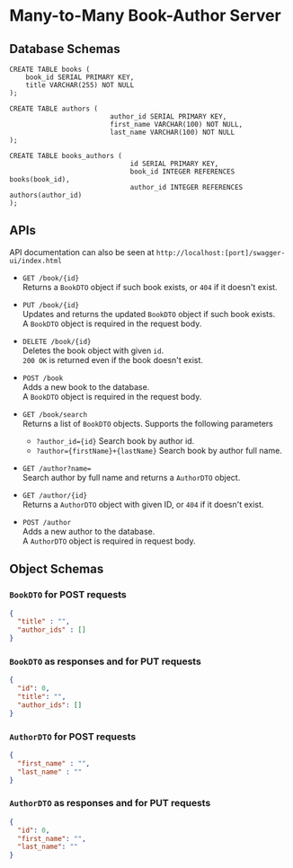 # Many-to-Many Book-Author Server

## Database Schemas

```postgresql
CREATE TABLE books (
    book_id SERIAL PRIMARY KEY,
    title VARCHAR(255) NOT NULL
);

CREATE TABLE authors (
                         author_id SERIAL PRIMARY KEY,
                         first_name VARCHAR(100) NOT NULL,
                         last_name VARCHAR(100) NOT NULL
);

CREATE TABLE books_authors (
                              id SERIAL PRIMARY KEY,
                              book_id INTEGER REFERENCES books(book_id),
                              author_id INTEGER REFERENCES authors(author_id)
);
```
## APIs
API documentation can also be seen at `http://localhost:[port]/swagger-ui/index.html`

- `GET /book/{id}`  
  Returns a `BookDTO` object if such book exists, or `404` if it doesn't exist. 


- `PUT /book/{id}`   
    Updates and returns the updated `BookDTO` object if such book exists.  
    A `BookDTO` object is required in the request body.  


- `DELETE /book/{id}`  
    Deletes the book object with given `id`.  
    `200 OK` is returned even if the book doesn't exist.  


- `POST /book`  
    Adds a new book to the database.  
    A `BookDTO` object is required in the request body.


- `GET /book/search`  
    Returns a list of `BookDTO` objects. Supports the following parameters
  - `?author_id={id}` Search book by author id.
  - `?author={firstName}+{lastName}` Search book by author full name.   


- `GET /author?name=`  
    Search author by full name and returns a `AuthorDTO` object.  


- `GET /author/{id}`  
    Returns a `AuthorDTO` object with given ID, or `404` if it doesn't exist.


- `POST /author`  
    Adds a new author to the database.  
    A `AuthorDTO` object is required in request body.


## Object Schemas

### `BookDTO` for POST requests
```json
{
  "title" : "",
  "author_ids" : []
}
```

### `BookDTO` as responses and for PUT requests
```json
{
  "id": 0,
  "title": "",
  "author_ids": []
}
```

### `AuthorDTO` for POST requests
```json
{
  "first_name" : "",
  "last_name" : ""
}
```

### `AuthorDTO` as responses and for PUT requests
```json
{
  "id": 0,
  "first_name": "",
  "last_name": ""
}
```